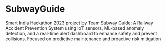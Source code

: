 # SubwayGuide
Smart India Hackathon 2023 project by Team Subway Guide: A Railway Accident Prevention System using IoT sensors, ML-based anomaly detection, and a real-time alert dashboard to enhance safety and prevent collisions. Focused on predictive maintenance and proactive risk mitigation

